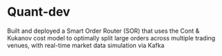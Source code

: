 # Quant-dev
Built and deployed a Smart Order Router (SOR) that uses the Cont &amp; Kukanov cost model to optimally split large orders across multiple trading venues, with real-time market data simulation via Kafka
